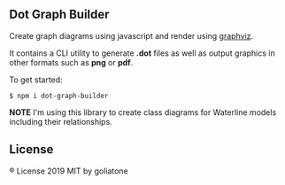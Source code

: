 ## Dot Graph Builder

Create graph diagrams using javascript and render using [graphviz](http://www.graphviz.org).

It contains a CLI utility to generate **.dot** files as well as output graphics in other formats such as **png** or **pdf**.

To get started:

```
$ npm i dot-graph-builder
```

**NOTE** I'm using this library to create class diagrams for Waterline models including their relationships.

## License
® License 2019 MIT by goliatone
